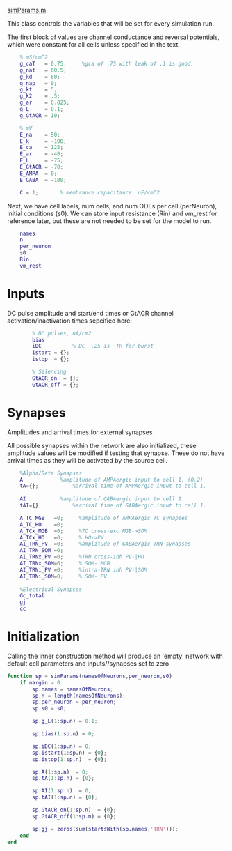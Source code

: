 [simParams.m](src/simParams.m)

This class controls the variables that will be set for every simulation run.

The first block of values are channel conductance and reversal potentials, which were constant for all cells unless specified in the text.

```matlab
    % mS/cm^2
    g_caT   = 0.75;     %gca of .75 with leak of .1 is good;
    g_nat   = 60.5;
    g_kd    = 60;
    g_nap   = 0;
    g_kt    = 5;
    g_k2    = .5;
    g_ar    = 0.025;
    g_L     = 0.1;
    g_GtACR = 10; 

    % mV
    E_na    = 50;
    E_k     = -100;
    E_ca    = 125;
    E_ar    = -40;
    E_L     = -75;
    E_GtACR = -70;
    E_AMPA  = 0;
    E_GABA  = -100;

    C = 1;       % membrance capacitance  uF/cm^2
```

Next, we have cell labels, num cells, and num ODEs per cell (perNeuron), initial conditions (s0). We can store input resistance (Rin) and vm_rest for reference later, but these are not needed to be set for the model to run.

``` matlab
    names
    n
    per_neuron
    s0
    Rin
    vm_rest
```

# Inputs

DC pulse amplitude and start/end times or GtACR channel activation/inactivation times sepcified here:

```matlab
        % DC pulses, uA/cm2
        bias
        iDC          % DC  .25 is ~TR for burst
        istart = {};
        istop  = {};

        % Silencing 
        GtACR_on  = {};
        GtACR_off = {};

```

# Synapses

Amplitudes and arrival times for external synapses

All possible synapses within the network are also initialized, these amplitude values will be modified if testing that synapse. These do not have arrival times as they will be activated by the source cell.

```matlab
    %Alpha/Beta Synapses
    A            %amplitude of AMPAergic input to cell 1. (0.2)
    tA={};           %arrival time of AMPAergic input to cell 1.
    
    AI           %amplitude of GABAergic input to cell 1.
    tAI={};          %arrival time of GABAergic input to cell 1.

    A_TC_MGB   =0;     %amplitude of AMPAergic TC synapses
    A_TC_HO    =0;
    A_TCx_MGB  =0;     %TC cross-exc MGB->SOM
    A_TCx_HO   =0;     % HO->PV
    AI_TRN_PV  =0;     %amplitude of GABAergic TRN synapses
    AI_TRN_SOM =0;
    AI_TRNx_PV =0;     %TRN cross-inh PV-|HO
    AI_TRNx_SOM=0;     % SOM-|MGB
    AI_TRNi_PV =0;     %intra-TRN inh PV-|SOM
    AI_TRNi_SOM=0;     % SOM-|PV 
    
    %Electrical Synapses
    Gc_total
    gj
    cc
```

# Initialization

Calling the inner construction method will produce an 'empty' network with default cell parameters and inputs//synapses set to zero

```matlab
function sp = simParams(namesOfNeurons,per_neuron,s0)
    if nargin > 0
        sp.names = namesOfNeurons;
        sp.n = length(namesOfNeurons);
        sp.per_neuron = per_neuron;
        sp.s0 = s0;

        sp.g_L(1:sp.n) = 0.1;

        sp.bias(1:sp.n) = 0;

        sp.iDC(1:sp.n) = 0;
        sp.istart(1:sp.n) = {0};
        sp.istop(1:sp.n)  = {0};

        sp.A(1:sp.n)  = 0;
        sp.tA(1:sp.n) = {0};

        sp.AI(1:sp.n)  = 0;
        sp.tAI(1:sp.n) = {0};

        sp.GtACR_on(1:sp.n)  = {0};
        sp.GtACR_off(1:sp.n) = {0};

        sp.gj = zeros(sum(startsWith(sp.names,'TRN')));
    end
end
```


